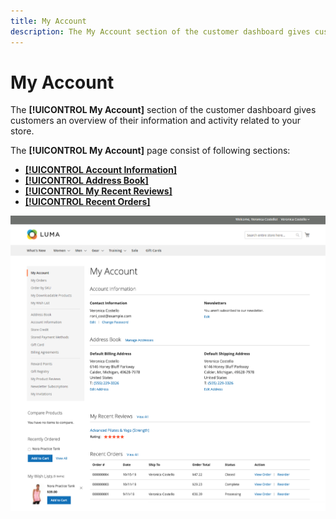 ```yaml
---
title: My Account
description: The My Account section of the customer dashboard gives customers an overview of their information and activity related to your store.
---
```


# My Account

The **[!UICONTROL My Account]** section of the customer dashboard gives customers an overview of their information and activity related to your store.

The **[!UICONTROL My Account]** page consist of following sections:

* [**[!UICONTROL Account Information]**](../customers/account-dashboard-account-information.md)
* [**[!UICONTROL Address Book]**](../customers/account-dashboard-address-book.md)
* [**[!UICONTROL My Recent Reviews]**](https://docs.magento.com/user-guide/customers/account-dashboard-my-product-reviews.html)
* [**[!UICONTROL Recent Orders]**](https://docs.magento.com/user-guide/customers/account-dashboard-my-orders.html)

![My Account](assets/account-dashboard-my-account.png)
